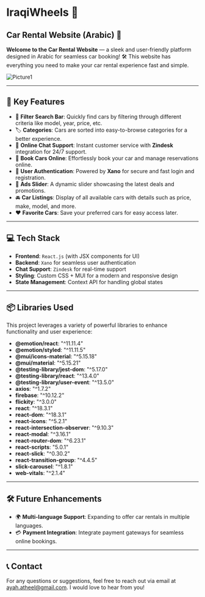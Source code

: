 # IraqiWheels 🚗

## Car Rental Website (Arabic) 🚗

**Welcome to the Car Rental Website** — a sleek and user-friendly platform designed in Arabic for seamless car booking! 🛠️ This website has everything you need to make your car rental experience fast and simple.

![Picture1](https://cdn.imgpile.com/f/5SlccVC.png)



---

## 🌟 Key Features

- 🔎 **Filter Search Bar**: Quickly find cars by filtering through different criteria like model, year, price, etc.
- 🏷️ **Categories**: Cars are sorted into easy-to-browse categories for a better experience.
- 💬 **Online Chat Support**: Instant customer service with **Zindesk** integration for 24/7 support.
- 📝 **Book Cars Online**: Effortlessly book your car and manage reservations online.
- 🔐 **User Authentication**: Powered by **Xano** for secure and fast login and registration.
- 🎯 **Ads Slider**: A dynamic slider showcasing the latest deals and promotions.
- 🚘 **Car Listings**: Display of all available cars with details such as price, make, model, and more.
- ❤️ **Favorite Cars**: Save your preferred cars for easy access later.

---

## 💻 Tech Stack

- **Frontend**: `React.js` (with JSX components for UI)
- **Backend**: `Xano` for seamless user authentication
- **Chat Support**: `Zindesk` for real-time support
- **Styling**: Custom CSS + MUI for a modern and responsive design
- **State Management**: Context API for handling global states

---

## 📦 Libraries Used

This project leverages a variety of powerful libraries to enhance functionality and user experience:

- **@emotion/react**: "^11.11.4"
- **@emotion/styled**: "^11.11.5"
- **@mui/icons-material**: "^5.15.18"
- **@mui/material**: "^5.15.21"
- **@testing-library/jest-dom**: "^5.17.0"
- **@testing-library/react**: "^13.4.0"
- **@testing-library/user-event**: "^13.5.0"
- **axios**: "^1.7.2"
- **firebase**: "^10.12.2"
- **flickity**: "^3.0.0"
- **react**: "^18.3.1"
- **react-dom**: "^18.3.1"
- **react-icons**: "^5.2.1"
- **react-intersection-observer**: "^9.10.3"
- **react-modal**: "^3.16.1"
- **react-router-dom**: "^6.23.1"
- **react-scripts**: "5.0.1"
- **react-slick**: "^0.30.2"
- **react-transition-group**: "^4.4.5"
- **slick-carousel**: "^1.8.1"
- **web-vitals**: "^2.1.4"

---


## 🛠️ Future Enhancements

- 🌍 **Multi-language Support**: Expanding to offer car rentals in multiple languages.
- 💳 **Payment Integration**: Integrate payment gateways for seamless online bookings.

---

## 📞 Contact

For any questions or suggestions, feel free to reach out via email at [ayah.atheel@gmail.com](mailto:ayah.atheel@gmail.com). I would love to hear from you!
